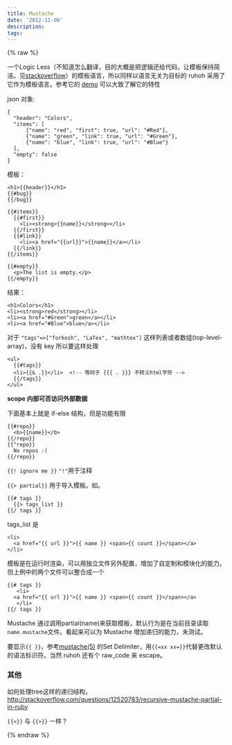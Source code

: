 ```yaml
---
title: Mustache
date: '2012-11-06'
description:
tags:
---
```



{% raw %}

一个Logic Less（不知道怎么翻译，目的大概是把逻辑还给代码，让模板保持简洁。见[stackoverflow][]）的模板语言，所以同样以语言无关为目标的 ruhoh 采用了它作为模板语言。参考它的 [demo][] 可以大致了解它的特性

json 对象:

    {
      "header": "Colors",
      "items": [
          {"name": "red", "first": true, "url": "#Red"},
          {"name": "green", "link": true, "url": "#Green"},
          {"name": "blue", "link": true, "url": "#Blue"}
      ],
      "empty": false
    }

模板：

    <h1>{{header}}</h1>
    {{#bug}}
    {{/bug}}
    
    {{#items}}
      {{#first}}
        <li><strong>{{name}}</strong></li>
      {{/first}}
      {{#link}}
        <li><a href="{{url}}">{{name}}</a></li>
      {{/link}}
    {{/items}}
    
    {{#empty}}
      <p>The list is empty.</p>
    {{/empty}}

结果：

    <h1>Colors</h1>
    <li><strong>red</strong></li>
    <li><a href="#Green">green</a></li>
    <li><a href="#Blue">blue</a></li>

对于  `"tags"=>["forkosh", "LaTex", "mathtex"]` 这样列表或者数组(top-level-array)，没有 key 所以要这样处理

    <ul>
      {{#tags}}
      <li>{{& .}}</li>  <!-- 等同于 {{{ . }}} 不转义html字符 -->
      {{/tags}} 
    </ul>

**scope 内部可否访问外部数据**

下面基本上就是 if-else 结构，但是功能有限

    {{#repo}}
      <b>{{name}}</b>
    {{/repo}}
    {{^repo}}
      No repos :(
    {{/repo}}

`{{! ignore me }}` `"!"`用于注释


`{{> partial}}` 用于导入模板。如。
    
    {{# tags }}
      {{> tags_list }}
    {{/ tags }}

tags_list 是

    <li>
      <a href="{{ url }}">{{ name }} <span>{{ count }}</span></a>
    </li>

模板是在运行时渲染，可以用独立文件另外配置，增加了自定制和模块化的能力。
但上例中的两个文件可以整合成一个
   
    {{# tags }}
       <li>
      <a href="{{ url }}">{{ name }} <span>{{ count }}</span></a>
       </li>
    {{/ tags }}

Mustache 通过调用partial(name)来获取模板，默认行为是在当前目录读取`name.mustache`文件。看起来可以为 Mustache 增加递归的能力，未测试。

要显示`{{ }}`，参考[mustache(5)][] 的Set Delimiter，用`{{=xx xx=}}`代替更改默认的语法标识符。当然 ruhoh 还有个 raw_code 来 escape。

[mustache(5)]: http://mustache.github.com/mustache.5.html
[stackoverflow]: http://stackoverflow.com/questions/3896730/whats-the-advantage-of-logic-less-template-such-as-mustache
[demo]: http://mustache.github.com/#demo

### 其他

如何处理tree这样的递归结构，
http://stackoverflow.com/questions/12520783/recursive-mustache-partial-in-ruby

`{{<}}` 与 `{{>}}` 一样？


{% endraw %}
